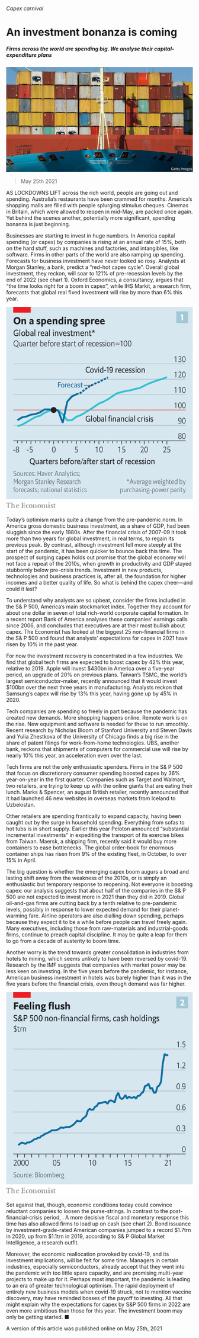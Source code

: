 ###### Capex carnival

# An investment bonanza is coming 

##### Firms across the world are spending big. We analyse their capital-expenditure plans 

![image](images/20210529_fnp502.jpg) 

> May 25th 2021 

AS LOCKDOWNS LIFT across the rich world, people are going out and spending. Australia’s restaurants have been crammed for months. America’s shopping malls are filled with people splurging stimulus cheques. Cinemas in Britain, which were allowed to reopen in mid-May, are packed once again. Yet behind the scenes another, potentially more significant, spending bonanza is just beginning.

Businesses are starting to invest in huge numbers. In America capital spending (or capex) by companies is rising at an annual rate of 15%, both on the hard stuff, such as machines and factories, and intangibles, like software. Firms in other parts of the world are also ramping up spending. Forecasts for business investment have never looked so rosy. Analysts at Morgan Stanley, a bank, predict a “red-hot capex cycle”. Overall global investment, they reckon, will soar to 121% of pre-recession levels by the end of 2022 (see chart 1). Oxford Economics, a consultancy, argues that “the time looks right for a boom in capex”, while IHS Markit, a research firm, forecasts that global real fixed investment will rise by more than 6% this year.

![image](images/20210529_fnc267.png) 


Today’s optimism marks quite a change from the pre-pandemic norm. In America gross domestic business investment, as a share of GDP, had been sluggish since the early 1980s. After the financial crisis of 2007-09 it took more than two years for global investment, in real terms, to regain its previous peak. By contrast, although investment fell more steeply at the start of the pandemic, it has been quicker to bounce back this time. The prospect of surging capex holds out promise that the global economy will not face a repeat of the 2010s, when growth in productivity and GDP stayed stubbornly below pre-crisis trends. Investment in new products, technologies and business practices is, after all, the foundation for higher incomes and a better quality of life. So what is behind the capex cheer—and could it last?


To understand why analysts are so upbeat, consider the firms included in the S&amp; P 500, America’s main stockmarket index. Together they account for about one dollar in seven of total rich-world corporate capital formation. In a recent report Bank of America analyses these companies’ earnings calls since 2006, and concludes that executives are at their most bullish about capex. The Economist has looked at the biggest 25 non-financial firms in the S&amp; P 500 and found that analysts’ expectations for capex in 2021 have risen by 10% in the past year.

For now the investment recovery is concentrated in a few industries. We find that global tech firms are expected to boost capex by 42% this year, relative to 2019. Apple will invest $430bn in America over a five-year period, an upgrade of 20% on previous plans. Taiwan’s TSMC, the world’s largest semiconductor-maker, recently announced that it would invest $100bn over the next three years in manufacturing. Analysts reckon that Samsung’s capex will rise by 13% this year, having gone up by 45% in 2020.

Tech companies are spending so freely in part because the pandemic has created new demands. More shopping happens online. Remote work is on the rise. New equipment and software is needed for these to run smoothly. Recent research by Nicholas Bloom of Stanford University and Steven Davis and Yulia Zhestkova of the University of Chicago finds a big rise in the share of patent filings for work-from-home technologies. UBS, another bank, reckons that shipments of computers for commercial use will rise by nearly 10% this year, an acceleration even over the last.

Tech firms are not the only enthusiastic spenders. Firms in the S&amp; P 500 that focus on discretionary consumer spending boosted capex by 36% year-on-year in the first quarter. Companies such as Target and Walmart, two retailers, are trying to keep up with the online giants that are eating their lunch. Marks &amp; Spencer, an august British retailer, recently announced that it had launched 46 new websites in overseas markets from Iceland to Uzbekistan.

Other retailers are spending frantically to expand capacity, having been caught out by the surge in household spending. Everything from sofas to hot tubs is in short supply. Earlier this year Peloton announced “substantial incremental investments” in expediting the transport of its exercise bikes from Taiwan. Maersk, a shipping firm, recently said it would buy more containers to ease bottlenecks. The global order-book for enormous container ships has risen from 9% of the existing fleet, in October, to over 15% in April.

The big question is whether the emerging capex boom augurs a broad and lasting shift away from the weakness of the 2010s, or is simply an enthusiastic but temporary response to reopening. Not everyone is boosting capex: our analysis suggests that about half of the companies in the S&amp; P 500 are not expected to invest more in 2021 than they did in 2019. Global oil-and-gas firms are cutting back by a tenth relative to pre-pandemic levels, possibly in response to lower expected demand for their planet-warming fare. Airline operators are also dialling down spending, perhaps because they expect it to be a while before people can travel freely again. Many executives, including those from raw-materials and industrial-goods firms, continue to preach capital discipline. It may be quite a leap for them to go from a decade of austerity to boom time.

Another worry is the trend towards greater consolidation in industries from hotels to mining, which seems unlikely to have been reversed by covid-19. Research by the IMF suggests that companies with market power may be less keen on investing. In the five years before the pandemic, for instance, American business investment in hotels was barely higher than it was in the five years before the financial crisis, even though demand was far higher.

![image](images/20210529_fnc384.png) 


Set against that, though, economic conditions today could convince reluctant companies to loosen the purse-strings. In contrast to the post-financial-crisis period, . A more decisive fiscal and monetary response this time has also allowed firms to load up on cash (see chart 2). Bond issuance by investment-grade-rated American companies jumped to a record $1.7trn in 2020, up from $1.1trn in 2019, according to S&amp; P Global Market Intelligence, a research outfit.

Moreover, the economic reallocation provoked by covid-19, and its investment implications, will be felt for some time. Managers in certain industries, especially semiconductors, already accept that they went into the pandemic with too little spare capacity, and are promising multi-year projects to make up for it. Perhaps most important, the pandemic is leading to an era of greater technological optimism. The rapid deployment of entirely new business models when covid-19 struck, not to mention vaccine discovery, may have reminded bosses of the payoff to investing. All that might explain why the expectations for capex by S&amp;P 500 firms in 2022 are even more ambitious than those for this year. The investment boom may only be getting started. ■

A version of this article was published online on May 25th, 2021

